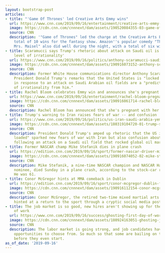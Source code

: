 ```yaml
---
layout: bootstrap-post
articles:
- title: "'Game Of Thrones' led Creative Arts Emmy wins"
  url: https://www.cnn.com/2019/09/16/entertainment/creative-arts-emmy-wins/index.html
  image: https://cdn.cnn.com/cnnnext/dam/assets/190520084355-03-game-of-thrones-s8-e6-super-tease.jpg
  source: CNN
  description: '"Game of Thrones" led the charge at the Creative Arts Emmys with a
    total of 10 wins for the fantasy show. Amazon''s popular comedy "The Marvelous
    Mrs. Maisel" also did well during the night, with a total of six wins.'
- title: Scaramucci says Trump's rhetoric about attack on Saudi oil is 'a predictable
    level of irrationality'
  url: https://www.cnn.com/2019/09/16/politics/anthony-scaramucci-saudi-arabia-oil-attack-new-day/index.html
  image: https://cdn.cnn.com/cnnnext/dam/assets/190916073152-anthony-scaramucci-9-16-super-tease.jpg
  source: CNN
  description: Former White House communications director Anthony Scaramucci said
    President Donald Trump's remarks that the United States is "locked and loaded"
    in response to an attack on Saudi Arabian oil fields are a "predictable level
    of irrationality from him."
- title: Rachel Bloom celebrates Emmy win and announces she's pregnant
  url: https://www.cnn.com/2019/09/16/entertainment/rachel-bloom-pregnant-trnd/index.html
  image: https://cdn.cnn.com/cnnnext/dam/assets/190916061714-rachel-bloom-super-tease.jpg
  source: CNN
  description: Rachel Bloom has announced that she's pregnant with her first child.
- title: Trump's warning to Iran raises fears of war -- and confusion
  url: https://www.cnn.com/2019/09/16/politics/us-iran-saudi-arabia-yemen/index.html
  image: https://cdn.cnn.com/cnnnext/dam/assets/180319104720-01-trump-speaking-file-super-tease.jpg
  source: CNN
  description: President Donald Trump's amped up rhetoric that the US is "locked and
    loaded" sparked new fears of war with Iran but also confusion about his true intentions
    following an attack on a Saudi oil field that rocked global oil markets.
- title: Former NASCAR champ Mike Stefanik dies in plane crash
  url: https://edition.cnn.com/2019/09/16/sport/former-nascar-driver-mike-stefanik-dies-in-plane-crash/index.html
  image: https://cdn.cnn.com/cnnnext/dam/assets/190916074052-02-mike-stefanik-file-super-tease.jpg
  source: CNN
  description: Mike Stefanik, a nine-time NASCAR champion and NASCAR Hall of Fame
    nominee, died Sunday in a plane crash, according to the stock-car racing organization.
    He was 61.
- title: Conor McGregor hints at MMA comeback in Dublin
  url: https://edition.cnn.com/2019/09/16/sport/conor-mcgregor-dublin-fight-intl-scli-spt-gbr/index.html
  image: https://cdn.cnn.com/cnnnext/dam/assets/190916112154-conor-mcgregor-file-restricted-super-tease.jpg
  source: CNN
  description: Conor McGregor, the retired two-time mixed martial arts champion, has
    hinted at a return to the sport through a cryptic social media post on Monday.
- title: The job market is so good, new hires aren't showing up for their first day
    of work
  url: https://www.cnn.com/2019/09/16/success/ghosting-first-day-of-work/index.html
  image: https://cdn.cnn.com/cnnnext/dam/assets/180924163051-ghosting-job-market-2-super-tease.jpg
  source: CNN
  description: The labor market is going strong, and job candidates have plenty of
    opportunities to choose from. So much so that some are bailing on their new employers
    before they even start.
as_of_date: '2019-09-16'
---
```


